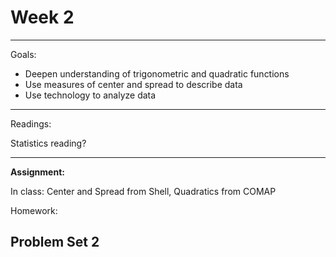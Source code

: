 # Week 2
---

Goals:

* Deepen understanding of trigonometric and quadratic functions
* Use measures of center and spread to describe data
* Use technology to analyze data

---

Readings:

Statistics reading?

---

**Assignment:**

In class: Center and Spread from Shell, Quadratics from COMAP

Homework:

Problem Set 2
---
